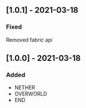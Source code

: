 ## [1.0.1] - 2021-03-18
### Fixed
Removed fabric api

## [1.0.0] - 2021-03-18
### Added
- NETHER
- OVERWORLD
- END